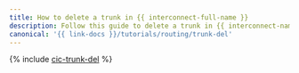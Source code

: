 ```yaml
---
title: How to delete a trunk in {{ interconnect-full-name }}
description: Follow this guide to delete a trunk in {{ interconnect-name }}.
canonical: '{{ link-docs }}/tutorials/routing/trunk-del'
---
```


{% include [cic-trunk-del](../../_tutorials/routing/trunk-del.md) %}


